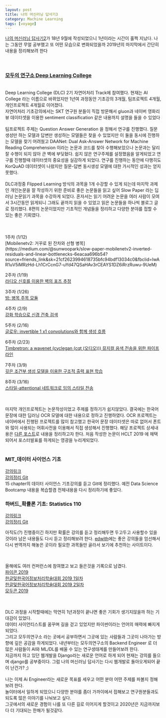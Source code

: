 ```yaml
---
layout: post
title: 나의 머신러닝 답사기3
category: Machine Learning
tags: [voyage]
---
```


[나의 머신러닝 답사기2](https://parksunwoo.github.io/ml_voyage2/)가 18년 9월에 작성되었으니 1년이라는 시간이 훌쩍 지났다. 나는 그동안 무얼 공부했고 또 어떤 모습으로 변화되었을까 2019년의 마지막에서 간단히 내용을 정리해보려 한다
<br><br><br>


### [모두의 연구소 Deep Learning College](http://aic.yangjaehub.com/)
<br>
Deep Learning College (DLC) 2기 자연어처리 Track에 참여했다. 현재는 AI College 라는 이름으로 바뀌었지만 1년여 과정동안 기초강의 3개월, 팀프로젝트 4개월, 개인프로젝트 4개월로 이어졌다.<br>
자연어처리 기초강의에서는 SKT 연구원 분들이 직접 방문해서 gluon과 네이버 영화리뷰 데이터셋을 이용한 sentiment classification 같은 내용까지 설명을 들을 수 있었다<br><br>
 팀프로젝트 주제는 Question Answer Generation 을 정해서 연구를 진행했다. 질문생성만 하는 모델과 답변만 생성하는 모델들은 찾을 수 있었지만 이 둘을 동시에 진행하는 모델을 찾기 어려웠고 DAANet: Dual Ask-Answer Network for Machine Reading Comprehension 이라는 논문과 코드를 찾아 수행해보았으나 논문과는 달리 잘 수행이 되지 않아 큰 벽에 부딪혔다. 쉽지 않은 연구주제를 설정했음을 알게되었고 연구를 진행할때 데이터셋의 중요성을 실감하게 되었다. 연구를 진행하는 동안에 다행히도 KorQuAD 데이터셋이 나왔지만 질문-답변 동시생성 모델에 대한 가시적인 성과는 얻지 못했다.<br><br>
 DLC과정중 Flipped Learning 방식의 과목을 1개 수강할 수 있게 되는데 마지막 과제인 개인논문을 잘 작성하기 위한 준비로 좋은 논문들을 읽고 싶어 Slow Paper 라는 딥러닝 논문읽기 과목을 수강하게 되었다. 혼자서는 읽기 어려운 논문을 여러 사람이 모여서 3시간동안 읽게되니 그래도 끝까지 읽을 수 있었고 읽은 논문들을 하나씩 블로그 글로 정리했다. 8편의 논문이었지만 기초적인 개념들을 정리하고 다양한 분야를 접할 수 있는 좋은 기회였다.<br> 
<br><br><br>
1주차 (1/12)<br>
[Mobilenetv2: 거꾸로 된 잔차와 선형 병목](https://medium.com/@sunwoopark/slow-paper-mobilenetv2-inverted-residuals-and-linear-bottlenecks-6eacaa696b54?source=friends_link&sk=21cf2623994618735bfc94bdf13034c0&fbclid=IwAR1uV5iMRzHd-Lh1CrCcnG7-uYd47QSaHAv3rCEAYS1DZ6iRrzRuwu-9UeM)

2주차 (1/19)<br>
[라디오 신호를 이용한 벽의 포즈 추정](https://medium.com/@sunwoopark/slow-paper-through-wall-human-pose-estimation-using-radio-signals-47b76a76ec59?source=friends_link&sk=dcd82f35919a9315a99b3799e6bc93b2&fbclid=IwAR0xUqU6676ImMHydRrf9zEvSTqyBR-0SRfShgXjMqUlq5tE7eQSVLigJq0)

3주차 (1/26)<br>
[밤: 병목 주목 모듈](https://medium.com/@sunwoopark/slow-paper-bam-bottleneck-attention-module-abbf680a869?source=friends_link&sk=66bd689843e28ed0c3b6b2b3a9783441&fbclid=IwAR3lRgNDKV4tS9bvT9gowwKAUJZNxdl1C4Olvic2O5QuKavnTIyEuMZ-2EY)

4주차 (2/9)<br>
[강화 학습으로 신경 건축 검색](https://medium.com/@sunwoopark/slow-paper-neural-architecture-search-with-reinforcement-learning-6de601560522?source=friends_link&sk=148ff3d2b667cf753ce01118ac74e95a&fbclid=IwAR2KQvBx-OUjJbHhqI7HmYRN1EoBVAXSWlYCIKWyhSGMOgWkHJaRU5rQyvo)

5주차 (2/16)<br>
[글로우: invertible 1 x1 convolutions와 함께 생성 흐름](https://medium.com/@sunwoopark/slow-paper-glow-generative-flow-with-invertible-1x1-convolutions-837710116939?source=friends_link&sk=285d1ae8885cc78bfb431630974c562f&fbclid=IwAR36cppOT36VDyPeLkp0g1V04gHdvuxmVRPWqyiZwW_CePY3XrhgBQq3tAs)

6주차 (2/23)<br>
[Timbretron: a wavenet (cyclegan (cqt (오디오))) 뮤지컬 음색 전송을 위한 파이프라인](https://medium.com/@sunwoopark/slow-paper-timbretron-a-wavenet-cyclegan-cqt-audio-pipeline-for-musical-timbre-transfer-7b41f90ab62c?source=friends_link&sk=a62a878834a1a7b50471e49a2b655d72&fbclid=IwAR0puM65gkNOs8dqLA0w0VMTACmuJ06j1qBSvjI8zBV1sDoByFkHqPFroGc)

7주차 (3/9)<br>
[깊은 조건부 생성 모델을 이용한 구조적 출력 표현 학습](https://medium.com/@sunwoopark/slow-paper-learning-structured-output-representation-using-deep-conditional-generative-models-692b8dd69cf6?source=friends_link&sk=eac89c7de7beb958b045cdfce9a79afa&fbclid=IwAR2RslBeUpj2SA8EbCah7NeaKpoLgyyoybBozZgzlVUrjK-Btkx3IFEC6_0)

8주차 (3/16)<br>
[스타일-attentional 네트워크로 임의 스타일 전송](https://medium.com/@sunwoopark/slow-paper-arbitrary-style-transfer-with-style-attentional-networks-8e0c3206168e?source=friends_link&sk=fa81992704dc7414b3a0142d8271afd0&fbclid=IwAR38horX6UnN-UFyi-IA4E2Z3nywszsdGrY7JlNjsxVByufR2r-v1ePPD8M)
<br><br><br>

마지막 개인프로젝트는 논문작성이었고 주제를 정하기가 쉽지않았다. 결국에는 한국어문장에 대한 딥러닝 OCR 모델에 대한 내용으로 정하고 진행하였다. OCR 프로젝트는 네이버에서 진행된 프로젝트를 많이 참고했고 한국어 문장 데이터셋은 따로 없어서 폰트와 많이 사용되는 어휘사전을 이용해서 직접 생성해서 진행했다. 해당 프로젝트 상세내용은 [다른 포스트](https://parksunwoo.github.io/ocr_kor1/)로 내용을 정리하고자 한다. 처음 작성한 논문이 HCLT 2019 에 채택되어서 포스터발표를 하게되는 영광을 누리게되었다.
<br><br>


### MIT_데이터 사이언스 기초
[강의링크](https://www.edwith.org/datascience/lecture/33888/)<br>
[강의정리 Git](https://github.com/parksunwoo/TIL/blob/master/data-science/README.md)<br>
15 chapter의 데이터 사이언스 기초강의를 듣고 Git에 정리했다. 예전 Data Science Bootcamp 내용을 복습할겸 전체내용을 다시 정리하기에 좋았다. 
<br>

### 하버드_확률론 기초: Statistics 110
[강의링크](https://www.edwith.org/harvardprobability/joinLectures/17924)<br>
[강의정리 Git](https://github.com/parksunwoo/TIL/blob/master/statistics/README.md)<br>

아직도(?) 진행중이긴 하지만 확률은 강의를 듣고 정리해두면 두고두고 사용할수 있을 것이라 남은 내용들도 다시 듣고 정리해보려 한다.
[edwith](https://www.edwith.org/)에는 좋은 강의들을 엄선해서 다시 번역까지 해놓은 곳이라 필요한 과목들만 골라서 보기에 추천하는 사이트이다.

<br><br>
올해에도 여러 컨퍼런스에 참여했고 보고 들은것을 기록으로 남겼다.<br>
[파이콘 2019](https://parksunwoo.github.io/pyconkr2019/)<br>
[한글및한국어정보처리학술대회 2019 1일차](https://parksunwoo.github.io/HCLT2019_day1/)<br>
[한글및한국어정보처리학술대회 2019 2일차](https://parksunwoo.github.io/HCLT2019_day2/)<br>
[모두콘 2019](https://parksunwoo.github.io/moducon2019/)

<br><br>
DLC 과정을 시작할때에는 막연히 1년과정이 끝나면 좋은 기회가 생기지않을까 하는 기대감이 있었다.<br> 
데이터 사이언티스트를 꿈꾸며 길을 걷고 있었지만 파이썬이라는 언어의 매력에 빠지게 되었다.<br> 
그리고 모두의연구소 라는 곳에서 공부하면서 그곳에 있는 사람들과 그곳이 나아가는 방향에 깊은 공감을 하게되었다. 내년부터는 모두의연구소의 Backend Engineer 로 더 많은 사람들이 AI와 ML/DL를 배울 수 있는 연구생태계를 만들어보려 한다.<br>
 지금까지 하고 있던 웹개발을 Django라는 새로운 언어로 하게 되어 현재는 강의를 들으며  django를 공부중이다. 그럼 나의 머신러닝 답사기는 다시 웹개발로 돌아오게되어 끝이 난건가? ;)
<br><br>
 나는 이제 Ai Engineer라는 새로운 목표를 세우고 어떤 분야 어떤 주제를 파볼지 정해보려 한다.<br> 
놀이터에서 일하게 되었으니 다양한 분야를 좀더 가까이에서 접해보고 연구원분들과도 되도록 많은 이야기를 나눠보고 싶다.<br> 
그곳에서의 새로운 경험이 나를 또 다른 길로 이어지게 할것이고 2020년은 지금까지보다 더 기대되는 한해가 될것같다.<br><br><br>



















 



